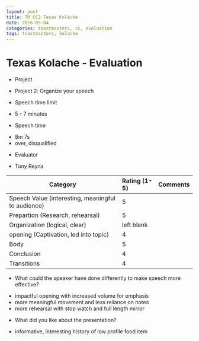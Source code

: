 ```yaml
---
layout: post
title: TM CC2 Texas Kolache
date: 2016-05-04
categories: toastmasters, cc, evaluation
tags: toastmasters, kolache
---
```


# Texas Kolache - Evaluation

* Project
 - Project 2: Organize your speech
* Speech time limit
 - 5 - 7 minutes
* Speech time
 - 8m 7s
 - over, disqualified
* Evaluator
 - Tony Reyna

| Category | Rating (1-5) | Comments |
| ---------|:-------------|:---------|
|Speech Value (interesting, meaningful to audience) | 5 | |
|Prepartion (Research, rehearsal) | 5 | |
|Organization (logical, clear) | left blank | |
|opening (Captivation, led into topic) | 4 | |
|Body | 5 | |
|Conclusion | 4 | |
|Transitions | 4 | |

* What could the speaker have done differently to make speech more effective?
 - impactful opening with increased volume for emphasis
 - more meaningful movement and less reliance on notes
 - more rehearsal with stop watch and full length mirror
 
 
* What did you like about the presentation?
 - informative, interesting history of low profile food item
